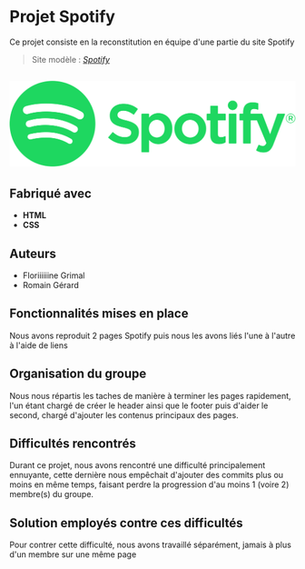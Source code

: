 # Projet Spotify

Ce projet consiste en la reconstitution en équipe d'une partie du site Spotify
>Site modèle : *[Spotify](https://www.spotify.com/fr/download/windows/)*

![Logo](https://raw.githubusercontent.com/MMIRouen76/projetgit/master/logospotify.png)
-----------------------------------------------------------------------------------
## Fabriqué avec  
* __HTML__
* __CSS__

## Auteurs  
* Floriiiiiine Grimal
* Romain Gérard

## Fonctionnalités mises en place
 Nous avons reproduit 2 pages Spotify puis nous les avons liés l'une à l'autre à l'aide de liens

## Organisation du groupe
Nous nous répartis les taches de manière à terminer les pages rapidement, l'un étant chargé de créer le header ainsi que le footer puis d'aider le second, chargé d'ajouter les contenus principaux des pages.

## Difficultés rencontrés
Durant ce projet, nous avons rencontré une difficulté principalement ennuyante, cette dernière nous empêchait d'ajouter des commits plus ou moins en même temps, faisant perdre la progression d'au moins 1 (voire 2) membre(s) du groupe.

## Solution employés contre ces difficultés
Pour contrer cette difficulté, nous avons travaillé séparément, jamais à plus d'un membre sur une même page

